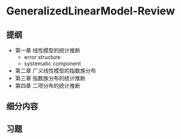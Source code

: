 # GeneralizedLinearModel-Review

## 提纲

- 第一章 线性模型的统计推断
  - error structure
  - systematic component
- 第二章 广义线性模型的指数族分布
- 第三章 指数族分布的统计推断
- 第四章 二项分布的统计推断

## 细分内容

## 习题

